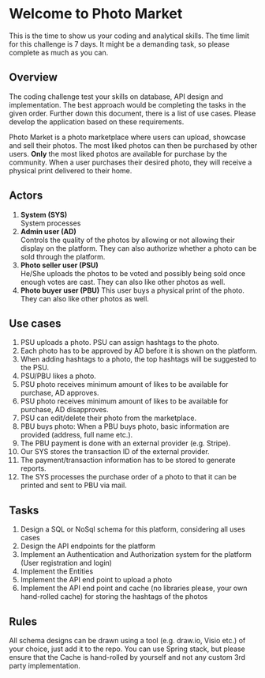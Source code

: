 # Welcome to Photo Market

This is the time to show us your coding and analytical skills. The time limit for this challenge is 7 days. It might be a demanding task, so please complete as much as you can.


## Overview

The coding challenge test your skills on database, API design and implementation. The best approach would be completing the tasks in the given order. Further down this document, there is a list of use cases. Please develop the application based on these requirements.

Photo Market is a photo marketplace where users can upload, showcase and sell their photos. The most liked photos can then be purchased by other users. **Only** the most liked photos are available for purchase by the community. When a user purchases their desired photo, they will receive a physical print delivered to their home.


## Actors

1. **System (SYS)**  
  System processes
2. **Admin user (AD)**  
  Controls the quality of the photos by allowing or not allowing their display on the platform. They can also authorize whether a photo can be sold through the platform.
3. **Photo seller user (PSU)**  
  He/She uploads the photos to be voted and possibly being sold once enough votes are cast. They can also like other photos as well.
4. **Photo buyer user (PBU)**
  This user buys a physical print of the photo. They can also like other photos as well.


## Use cases

1. PSU uploads a photo. PSU can assign hashtags to the photo.
2. Each photo has to be approved by AD before it is shown on the platform.
3. When adding hashtags to a photo, the top hashtags will be suggested to the PSU.
4. PSU/PBU likes a photo.
5. PSU photo receives minimum amount of likes to be available for purchase, AD approves.
6. PSU photo receives minimum amount of likes to be available for purchase, AD disapproves.
7. PSU can edit/delete their photo from the marketplace.
8. PBU buys photo: When a PBU buys photo, basic information are provided (address, full name etc.).
9. The PBU payment is done with an external provider (e.g. Stripe). 
10. Our SYS stores the transaction ID of the external provider.
11. The payment/transaction information has to be stored to generate reports.
12. The SYS processes the purchase order of a photo to that it can be printed and sent to PBU via mail.


## Tasks

1. Design a SQL or NoSql schema for this platform, considering all uses cases
2. Design the API endpoints for the platform
3. Implement an Authentication and Authorization system for the platform (User registration and login)
4. Implement the Entities
5. Implement the API end point to upload a photo
6. Implement the API end point and cache (no libraries please, your own hand-rolled cache) for storing the hashtags of the photos


## Rules

All schema designs can be drawn using a tool (e.g. draw.io, Visio etc.) of your choice, just add it to the repo. You can use Spring stack, but please ensure that the Cache is hand-rolled by yourself and not any custom 3rd party implementation.
